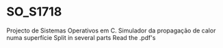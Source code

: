 # SO_S1718
Projecto de Sistemas Operativos em C. Simulador da propagação de calor numa superfície
Split in several parts
Read the .pdf's
